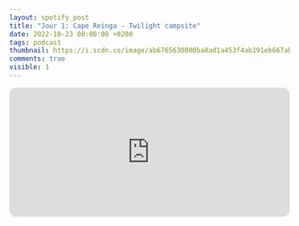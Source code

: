 ```yaml
---
layout: spotify_post
title: "Jour 1: Cape Reinga - Twilight campsite"
date: 2022-10-23 00:00:00 +0200
tags: podcast
thumbnail: https://i.scdn.co/image/ab6765630000ba8ad1a453f4ab191eb667ab6236
comments: true
visible: 1
---
```




<iframe style="border-radius:12px"
src="https://open.spotify.com/embed/episode/4eh7QIYdTqxwck0st3Fnam?utm_source=generator"
width="100%" height="232" frameBorder="0" allowfullscreen=""
allow="autoplay; clipboard-write; encrypted-media; fullscreen; picture-in-picture"></iframe>
